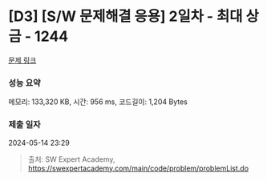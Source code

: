 # [D3] [S/W 문제해결 응용] 2일차 - 최대 상금 - 1244 

[문제 링크](https://swexpertacademy.com/main/code/problem/problemDetail.do?contestProbId=AV15Khn6AN0CFAYD) 

### 성능 요약

메모리: 133,320 KB, 시간: 956 ms, 코드길이: 1,204 Bytes

### 제출 일자

2024-05-14 23:29



> 출처: SW Expert Academy, https://swexpertacademy.com/main/code/problem/problemList.do